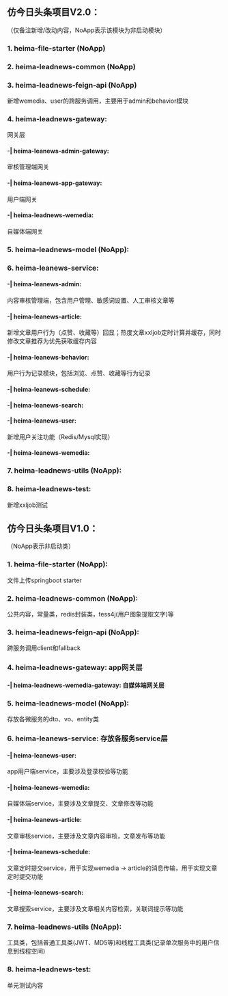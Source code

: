 ## 仿今日头条项目V2.0：
（仅备注新增/改动内容，NoApp表示该模块为非启动模块）
### 1. heima-file-starter (NoApp)
### 2. heima-leadnews-common (NoApp)
### 3. heima-leadnews-feign-api (NoApp)
新增wemedia、user的跨服务调用，主要用于admin和behavior模块
### 4. heima-leadnews-gateway: 
网关层
  #### -| heima-leanews-admin-gateway: 
审核管理端网关
  #### -| heima-leanews-app-gateway: 
用户端网关
  #### -| heima-leadnews-wemedia: 
自媒体端网关
### 5. heima-leadnews-model (NoApp):
### 6. heima-leanews-service:
  #### -| heima-leanews-admin: 
内容审核管理端，包含用户管理、敏感词设置、人工审核文章等
  #### -| heima-leanews-article: 
新增文章用户行为（点赞、收藏等）回显；热度文章xxljob定时计算并缓存，同时修改文章推荐为优先获取缓存内容
  #### -| heima-leanews-behavior: 
用户行为记录模块，包括浏览、点赞、收藏等行为记录
  #### -| heima-leanews-schedule:
  #### -| heima-leanews-search:
  #### -| heima-leanews-user: 
新增用户关注功能（Redis/Mysql实现）
  #### -| heima-leanews-wemedia:
### 7. heima-leadnews-utils (NoApp):
### 8. heima-leadnews-test: 
新增xxljob测试

## 仿今日头条项目V1.0：
（NoApp表示非启动类）
### 1. heima-file-starter (NoApp): 
文件上传springboot starter
### 2. heima-leadnews-common (NoApp): 
公共内容，常量类，redis封装类，tess4j(用户图象提取文字)等
### 3. heima-leadnews-feign-api (NoApp): 
跨服务调用client和fallback
### 4. heima-leadnews-gateway: app网关层
  #### -| heima-leadnews-wemedia-gateway: 自媒体端网关层
### 5. heima-leadnews-model (NoApp): 
存放各微服务的dto、vo、entity类
### 6. heima-leanews-service: 存放各服务service层
  #### -| heima-leanews-user: 
app用户端service，主要涉及登录校验等功能
  #### -| heima-leanews-wemedia: 
自媒体端service，主要涉及文章提交、文章修改等功能
  #### -| heima-leanews-article: 
文章审核service，主要涉及文章内容审核，文章发布等功能
  #### -| heima-leanews-schedule: 
文章定时提交service，用于实现wemedia -> article的消息传输，用于实现文章定时提交功能
  #### -| heima-leanews-search: 
文章搜索service，主要涉及文章相关内容检索，关联词提示等功能
### 7. heima-leadnews-utils (NoApp): 
工具类，包括普通工具类(JWT、MD5等)和线程工具类(记录单次服务中的用户信息到线程空间)
### 8. heima-leadnews-test: 
单元测试内容

